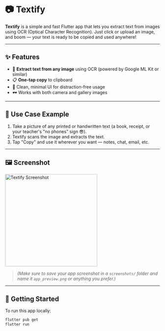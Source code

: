 # 📷 Textify

**Textify** is a simple and fast Flutter app that lets you extract text from images using OCR (Optical Character Recognition). Just click or upload an image, and boom — your text is ready to be copied and used anywhere!

---

## ✨ Features

- 📸 **Extract text from any image** using OCR (powered by Google ML Kit or similar)
- 📋 **One-tap copy** to clipboard
- 🧠 Clean, minimal UI for distraction-free usage
- 🕶️ Works with both camera and gallery images

---

## 🧪 Use Case Example

1. Take a picture of any printed or handwritten text (a book, receipt, or your teacher's "no phones" sign 😎).
2. Textify scans the image and extracts the text.
3. Tap "Copy" and use it wherever you want — notes, chat, email, etc.

---

## 🖼️ Screenshot

<img src="screenshots/app_preview.png" alt="Textify Screenshot" width="300"/>

> *(Make sure to save your app screenshot in a `screenshots/` folder and name it `app_preview.png` or anything you prefer.)*

---

## 🚀 Getting Started

To run this app locally:

```bash
flutter pub get
flutter run
